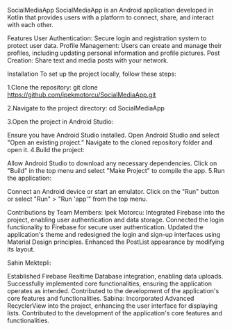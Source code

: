 SocialMediaApp
SocialMediaApp is an Android application developed in Kotlin that provides users with a platform to connect, share, and interact with each other.

Features
User Authentication: Secure login and registration system to protect user data.
Profile Management: Users can create and manage their profiles, including updating personal information and profile pictures.
Post Creation: Share text and media posts with your network.

Installation
To set up the project locally, follow these steps:

1.Clone the repository:
git clone https://github.com/ipekmotorcu/SocialMediaApp.git

2.Navigate to the project directory:
cd SocialMediaApp

3.Open the project in Android Studio:

Ensure you have Android Studio installed.
Open Android Studio and select "Open an existing project."
Navigate to the cloned repository folder and open it.
4.Build the project:

Allow Android Studio to download any necessary dependencies.
Click on "Build" in the top menu and select "Make Project" to compile the app.
5.Run the application:

Connect an Android device or start an emulator.
Click on the "Run" button or select "Run" > "Run 'app'" from the top menu.

Contributions by Team Members:
Ipek Motorcu:
Integrated Firebase into the project, enabling user authentication and data storage.
Connected the login functionality to Firebase for secure user authentication.
Updated the application's theme and redesigned the login and sign-up interfaces using Material Design principles.
Enhanced the PostList appearance by modifying its layout.

Sahin Mektepli:

Established Firebase Realtime Database integration, enabling data uploads.
Successfully implemented core functionalities, ensuring the application operates as intended.
Contributed to the development of the application's core features and functionalities.
Sabina:
Incorporated Advanced RecyclerView into the project, enhancing the user interface for displaying lists.
Contributed to the development of the application's core features and functionalities.
